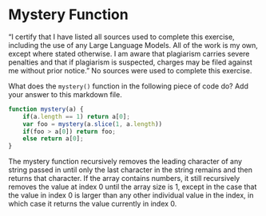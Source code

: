 # Mystery Function
“I certify that I have listed all sources used to complete this exercise, including the use of any Large Language Models. All of the work is my own, except where stated otherwise. I am aware that plagiarism carries severe penalties and that if plagiarism is suspected, charges may be filed against me without prior notice.”
No sources were used to complete this exercise.

What does the `mystery()` function in the following piece of code do? Add your
answer to this markdown file.

```javascript
function mystery(a) {
    if(a.length == 1) return a[0];
    var foo = mystery(a.slice(1, a.length))
    if(foo > a[0]) return foo;
    else return a[0];
}
```
The mystery function recursively removes the leading character of any string passed in until only the last character in the string remains and then returns that character. If the array contains numbers, it still recursively removes the value at index 0 until the array size is 1, except in the case that the value in index 0 is larger than any other individual value in the index, in which case it returns the value currently in index 0.

